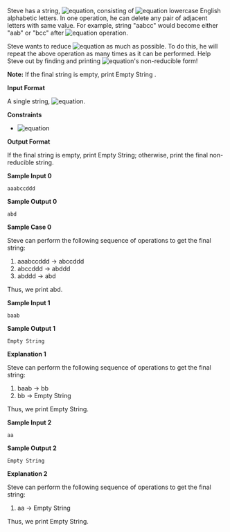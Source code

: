 Steve has a string, ![equation](http://latex.codecogs.com/svg.latex?\inline&space;s), consisting of ![equation](http://latex.codecogs.com/svg.latex?\inline&space;n) lowercase English alphabetic letters. In one operation, he can delete any pair of adjacent letters with same value. For example, string "aabcc" would become either "aab" or "bcc" after ![equation](http://latex.codecogs.com/svg.latex?\inline&space;1) operation.

Steve wants to reduce ![equation](http://latex.codecogs.com/svg.latex?\inline&space;s) as much as possible. To do this, he will repeat the above operation as many times as it can be performed. Help Steve out by finding and printing ![equation](http://latex.codecogs.com/svg.latex?\inline&space;s)'s non-reducible form!

__Note:__ If the final string is empty, print Empty String .

__Input Format__

A single string, ![equation](http://latex.codecogs.com/svg.latex?\inline&space;s).

__Constraints__
* ![equation](https://latex.codecogs.com/svg.latex?\inline&space;1&space;\le&space;n&space;\le&space;100)

__Output Format__

If the final string is empty, print Empty String; otherwise, print the final non-reducible string.

__Sample Input 0__
```commandline
aaabccddd
```
__Sample Output 0__
```commandline
abd
```
__Sample Case 0__

Steve can perform the following sequence of operations to get the final string:

1. aaabccddd → abccddd
2. abccddd → abddd
3. abddd → abd

Thus, we print abd.

__Sample Input 1__
```commandline
baab
```
__Sample Output 1__
```commandline
Empty String
```
__Explanation 1__

Steve can perform the following sequence of operations to get the final string:

1. baab → bb
2. bb → Empty String

Thus, we print Empty String.

__Sample Input 2__
```commandline
aa
```
__Sample Output 2__
```commandline
Empty String
```
__Explanation 2__

Steve can perform the following sequence of operations to get the final string:

1. aa → Empty String

Thus, we print Empty String.